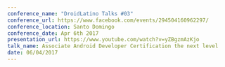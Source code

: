```yaml
---
conference_name: "DroidLatino Talks #03"
conference_url: https://www.facebook.com/events/294504160962297/
conference_location: Santo Domingo
conference_date: Apr 6th 2017
presentation_url: https://www.youtube.com/watch?v=yZBgzmAzKjo
talk_name: Associate Android Developer Certification the next level
date: 06/04/2017
---
```

